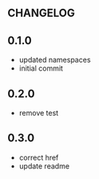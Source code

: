 CHANGELOG
---------

## 0.1.0
 * updated namespaces
 * initial commit

## 0.2.0
 * remove test

## 0.3.0
 * correct href
 * update readme  
